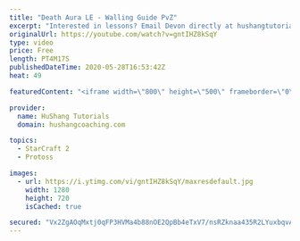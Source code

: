 ```yaml
---
title: "Death Aura LE - Walling Guide PvZ"
excerpt: "Interested in lessons? Email Devon directly at hushangtutorials@outlook.com ------------------------------------------------------------------------------------------------------- Want to support HuShang Tutorials directly? Patreon is a website where you can contribute a monthly donation that will help"
originalUrl: https://youtube.com/watch?v=gntIHZ8kSqY
type: video
price: Free
length: PT4M17S
publishedDateTime: 2020-05-28T16:53:42Z
heat: 49

featuredContent: "<iframe width=\"800\" height=\"500\" frameborder=\"0\" src=\"https://www.youtube.com/embed/gntIHZ8kSqY\" allow=\"accelerometer; autoplay; encrypted-media; gyroscope; picture-in-picture\" allowfullscreen></iframe>"

provider:
  name: HuShang Tutorials
  domain: hushangcoaching.com

topics:
  - StarCraft 2
  - Protoss

images:
  - url: https://i.ytimg.com/vi/gntIHZ8kSqY/maxresdefault.jpg
    width: 1280
    height: 720
    isCached: true

secured: "Vx2ZgAOqMxtj0qFP3HVMa4b88nOE2QpBb4eTxV7/nsRZknaa435R2LYuxbqvAGO90MINh0IFxO9ijdtzyhbjr4eqxKzk6PcCv3WF5xjhKOH/sF4E+3ghVR+ZoxchzZCDmu4Qkwtm/5Z/fsOwAoOjGv6gWvdxv8UsrUU3clwu0TNxH0t69in8EZ3DTf4BWq2XjHbslTVrYpeqFjg/+aIqr7LfWAFzD3y4kAroX32D9Hngu9a3sohDryPr1hHat7FYl9V76+J8yRyrfPNyhojhgFbj1SJ2/njNmdSSXrhzBEP61VxtdkBrDk6Q3RGNwi0QkpHitqJyVOlwX0osx4IqFVtMJ95XkagSXTBQyVJ0ghLwQwR81p0idrKnl+863kscJQJGSSvnHIiHM0kXP70wJvUaASnEeaa30NnaW//p83U=;PxU5bVSSkejUN/SmDPoIiw=="
---
```


